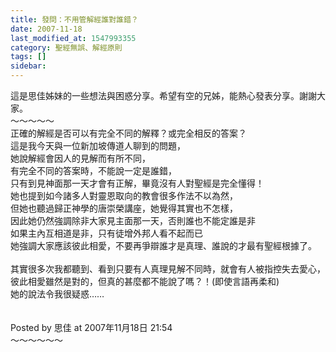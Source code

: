 ```yaml
---
title: 發問：不用管解經誰對誰錯？
date: 2007-11-18
last_modified_at: 1547993355
category: 聖經無誤、解經原則
tags: []
sidebar: 
---
```


<p>這是思佳姊妹的一些想法與困惑分享。希望有空的兄姊，能熱心發表分享。謝謝大家。<br/><!--more-->～～～～～<br/>正確的解經是否可以有完全不同的解釋？或完全相反的答案？<br/>這是我今天與一位新加坡傳道人聊到的問題，<br/>她說解經會因人的見解而有所不同，<br/>有完全不同的答案時，不能說一定是誰錯，<br/>只有到見神面那一天才會有正解，畢竟沒有人對聖經是完全懂得！<br/>她也提到如今諸多人對靈恩取向的教會很多作法不以為然，<br/>但她也聽過歸正神學的唐崇榮講座，她覺得其實也不怎樣，<br/>因此她仍然強調除非大家見主面那一天，否則誰也不能定誰是非<br/>如果主內互相道是非，只有徒增外邦人看不起而已<br/>她強調大家應該彼此相愛，不要再爭辯誰才是真理、誰說的才最有聖經根據了。<br/><br/>其實很多次我都聽到、看到只要有人真理見解不同時，就會有人被指控失去愛心，<br/>彼此相愛雖然是對的，但真的甚麼都不能說了嗎？！(即使言語再柔和)<br/>她的說法令我很疑惑……<br/><br/><br/>Posted by 思佳 at 2007年11月18日 21:54 <br/>～～～～～～<br/><br/></p><p> </p><br/><br/><br/>
